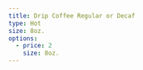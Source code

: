 ```yaml
---
title: Drip Coffee Regular or Decaf
type: Hot
size: 8oz.
options:
  - price: 2
    size: 8oz.
---
```

